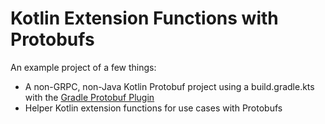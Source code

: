 # Kotlin Extension Functions with Protobufs

An example project of a few things:
- A non-GRPC, non-Java Kotlin Protobuf project using a build.gradle.kts with the [Gradle Protobuf Plugin](https://github.com/google/protobuf-gradle-plugin)
- Helper Kotlin extension functions for use cases with Protobufs